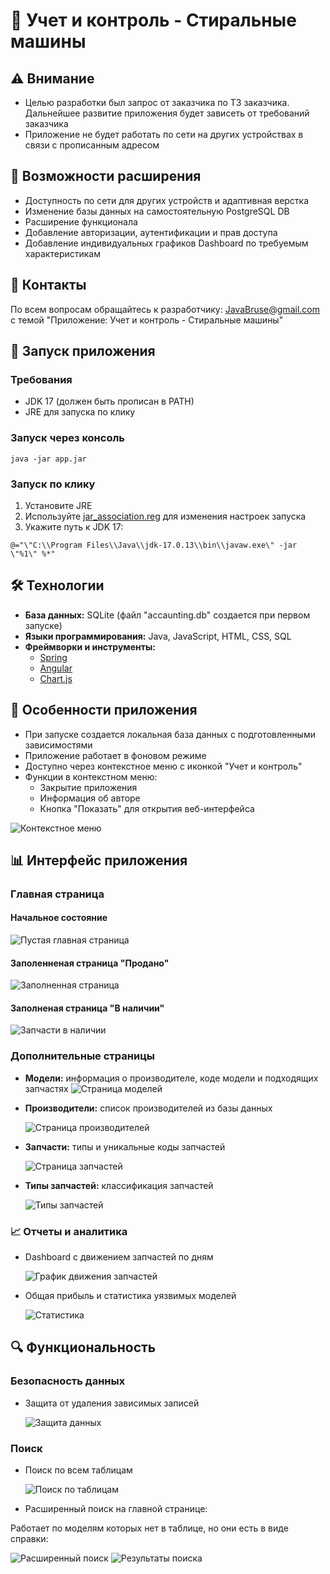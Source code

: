 # 🧺 Учет и контроль - Стиральные машины

## ⚠️ Внимание

- Целью разработки был запрос от заказчика по ТЗ заказчика. Дальнейшее развитие приложения будет зависеть от требований заказчика
- Приложение не будет работать по сети на других устройствах в связи с прописанным адресом

## 🔧 Возможности расширения

- Доступность по сети для других устройств и адаптивная верстка
- Изменение базы данных на самостоятельную PostgreSQL DB
- Расширение функционала
- Добавление авторизации, аутентификации и прав доступа
- Добавление индивидуальных графиков Dashboard по требуемым характеристикам

## 📧 Контакты

По всем вопросам обращайтесь к разработчику: JavaBruse@gmail.com с темой "Приложение: Учет и контроль - Стиральные машины"

## 🚀 Запуск приложения

### Требования

- JDK 17 (должен быть прописан в PATH)
- JRE для запуска по клику

### Запуск через консоль

```shell
java -jar app.jar
```

### Запуск по клику

1. Установите JRE
2. Используйте [jar_association.reg](jar_association.reg) для изменения настроек запуска
3. Укажите путь к JDK 17:

```shell
@="\"C:\\Program Files\\Java\\jdk-17.0.13\\bin\\javaw.exe\" -jar \"%1\" %*"
```

## 🛠 Технологии

- **База данных:** SQLite (файл "accaunting.db" создается при первом запуске)
- **Языки программирования:** Java, JavaScript, HTML, CSS, SQL
- **Фреймворки и инструменты:**
  - [Spring](https://spring.io/)
  - [Angular](https://angularjs.org/)
  - [Chart.js](https://www.chartjs.org/)

## 📱 Особенности приложения

- При запуске создается локальная база данных с подготовленными зависимостями
- Приложение работает в фоновом режиме
- Доступно через контекстное меню с иконкой "Учет и контроль"
- Функции в контекстном меню:
  - Закрытие приложения
  - Информация об авторе
  - Кнопка "Показать" для открытия веб-интерфейса

![Контекстное меню](images%2F11.jpg)

## 📊 Интерфейс приложения

### Главная страница

#### Начальное состояние

![Пустая главная страница](images%2F1.jpg)

#### Заполенненая страница "Продано"

![Заполненная страница](images%2F1.1.jpg)

#### Заполненая страница "В наличии"

![Запчасти в наличии](images%2F1.2.jpg)

### Дополнительные страницы

- **Модели:** информация о производителе, коде модели и подходящих запчастях
  ![Страница моделей](images%2F2.jpg)

- **Производители:** список производителей из базы данных

  ![Страница производителей](images%2F3.jpg)

- **Запчасти:** типы и уникальные коды запчастей

  ![Страница запчастей](images%2F4.jpg)

- **Типы запчастей:** классификация запчастей

  ![Типы запчастей](images%2F5.jpg)

### 📈 Отчеты и аналитика

- Dashboard с движением запчастей по дням

  ![График движения запчастей](images%2F6.jpg)

- Общая прибыль и статистика уязвимых моделей

  ![Статистика](images%2F6.2.jpg)

## 🔍 Функциональность

### Безопасность данных

- Защита от удаления зависимых записей

  ![Защита данных](images%2F10.1.jpeg)

### Поиск

- Поиск по всем таблицам

  ![Поиск по таблицам](images%2F10.2.jpg)

- Расширенный поиск на главной странице:

Работает по моделям которых нет в таблице, но они есть в виде справки:

![Расширенный поиск](images%2F10.4.jpg)
![Результаты поиска](images%2F10.3.jpg)
